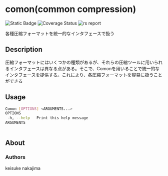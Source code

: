 # comon(common compression)
![Static Badge](https://img.shields.io/badge/License-MIT-blue)
![Coverage Status](https://coveralls.io/repos/github/imkeisuke/comon/badge.svg?branch=main)
![rs report](https://rust-reportcard.xuri.me/badge/github.com/imkeisuke/comon)

各種圧縮フォーマットを統一的なインタフェースで扱う

## Description
圧縮フォーマットにはいくつかの種類があるが、それらの圧縮ツールに用いられるインタフェースは異なる点がある。そこで、Comonを用いることで統一的なインタフェースを提供する。これにより、各圧縮フォーマットを容易に扱うことができる

## Usage
```sh
Comon [OPTIONS] <ARGUMENTS...>
OPTIONS
 -h, --help   Print this help message
ARGUMENTS
  
```
## About

### Authors
keisuke nakajima

